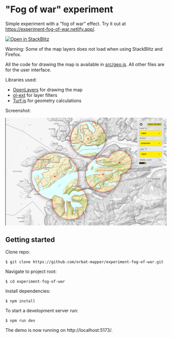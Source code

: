 # "Fog of war" experiment

Simple experiment with a "fog of war" effect. Try it out at https://experiment-fog-of-war.netlify.app/.

[![Open in StackBlitz](https://developer.stackblitz.com/img/open_in_stackblitz.svg)](https://stackblitz.com/fork/github/orbat-mapper/experiment-fog-of-war)

Warning: Some of the map layers does not load when using StackBlitz and Firefox.

All the code for drawing the map is available in [src/geo.js](src/geo.js). All other files are for the user interface. 

Libraries used:
- [OpenLayers](https://openlayers.org/) for drawing the map
- [ol-ext](https://viglino.github.io/ol-ext/) for layer filters
- [Turf.js](https://turfjs.org/) for geometry calculations


Screenshot:

![](screenshot.png)

## Getting started

Clone repo:

    $ git clone https://github.com/orbat-mapper/experiment-fog-of-war.git

Navigate to project root:

    $ cd experiment-fog-of-war

Install dependencies:

    $ npm install

To start a development server run:

    $ npm run dev

The demo is now running on http://localhost:5173/. 
